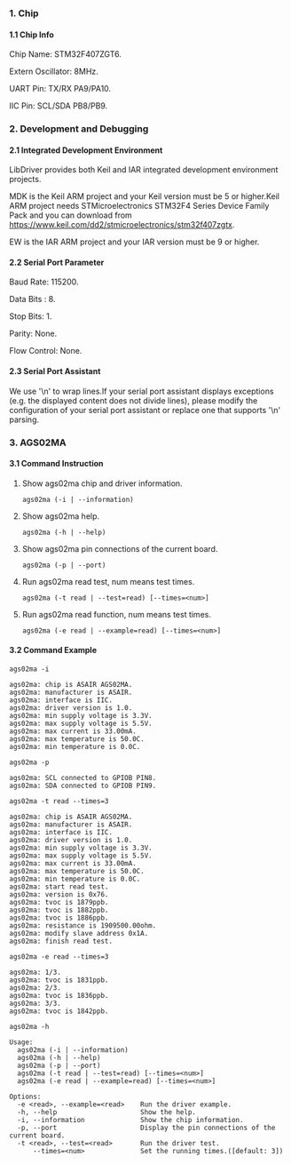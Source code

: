 ### 1. Chip

#### 1.1 Chip Info

Chip Name: STM32F407ZGT6.

Extern Oscillator: 8MHz.

UART Pin: TX/RX PA9/PA10.

IIC Pin: SCL/SDA PB8/PB9.

### 2. Development and Debugging

#### 2.1 Integrated Development Environment

LibDriver provides both Keil and IAR integrated development environment projects.

MDK is the Keil ARM project and your Keil version must be 5 or higher.Keil ARM project needs STMicroelectronics STM32F4 Series Device Family Pack and you can download from https://www.keil.com/dd2/stmicroelectronics/stm32f407zgtx.

EW is the IAR ARM project and your IAR version must be 9 or higher.

#### 2.2 Serial Port Parameter

Baud Rate: 115200.

Data Bits : 8.

Stop Bits: 1.

Parity: None.

Flow Control: None.

#### 2.3 Serial Port Assistant

We use '\n' to wrap lines.If your serial port assistant displays exceptions (e.g. the displayed content does not divide lines), please modify the configuration of your serial port assistant or replace one that supports '\n' parsing.

### 3. AGS02MA

#### 3.1 Command Instruction

1. Show ags02ma chip and driver information.

   ```shell
   ags02ma (-i | --information)
   ```

2. Show ags02ma help.

   ```shell
   ags02ma (-h | --help)
   ```

3. Show ags02ma pin connections of the current board.

   ```shell
   ags02ma (-p | --port)
   ```

4. Run ags02ma read test, num means test times. 

   ```shell
   ags02ma (-t read | --test=read) [--times=<num>]
   ```

5. Run ags02ma read function, num means test times.

   ```shell
   ags02ma (-e read | --example=read) [--times=<num>]
   ```

#### 3.2 Command Example

```shell
ags02ma -i

ags02ma: chip is ASAIR AGS02MA.
ags02ma: manufacturer is ASAIR.
ags02ma: interface is IIC.
ags02ma: driver version is 1.0.
ags02ma: min supply voltage is 3.3V.
ags02ma: max supply voltage is 5.5V.
ags02ma: max current is 33.00mA.
ags02ma: max temperature is 50.0C.
ags02ma: min temperature is 0.0C.
```

```shell
ags02ma -p

ags02ma: SCL connected to GPIOB PIN8.
ags02ma: SDA connected to GPIOB PIN9.
```

```shell
ags02ma -t read --times=3

ags02ma: chip is ASAIR AGS02MA.
ags02ma: manufacturer is ASAIR.
ags02ma: interface is IIC.
ags02ma: driver version is 1.0.
ags02ma: min supply voltage is 3.3V.
ags02ma: max supply voltage is 5.5V.
ags02ma: max current is 33.00mA.
ags02ma: max temperature is 50.0C.
ags02ma: min temperature is 0.0C.
ags02ma: start read test.
ags02ma: version is 0x76.
ags02ma: tvoc is 1879ppb.
ags02ma: tvoc is 1882ppb.
ags02ma: tvoc is 1886ppb.
ags02ma: resistance is 1909500.00ohm.
ags02ma: modify slave address 0x1A.
ags02ma: finish read test.
```

```shell
ags02ma -e read --times=3

ags02ma: 1/3.
ags02ma: tvoc is 1831ppb.
ags02ma: 2/3.
ags02ma: tvoc is 1836ppb.
ags02ma: 3/3.
ags02ma: tvoc is 1842ppb.
```

```shell
ags02ma -h

Usage:
  ags02ma (-i | --information)
  ags02ma (-h | --help)
  ags02ma (-p | --port)
  ags02ma (-t read | --test=read) [--times=<num>]
  ags02ma (-e read | --example=read) [--times=<num>]

Options:
  -e <read>, --example=<read>    Run the driver example.
  -h, --help                     Show the help.
  -i, --information              Show the chip information.
  -p, --port                     Display the pin connections of the current board.
  -t <read>, --test=<read>       Run the driver test.
      --times=<num>              Set the running times.([default: 3])
```

